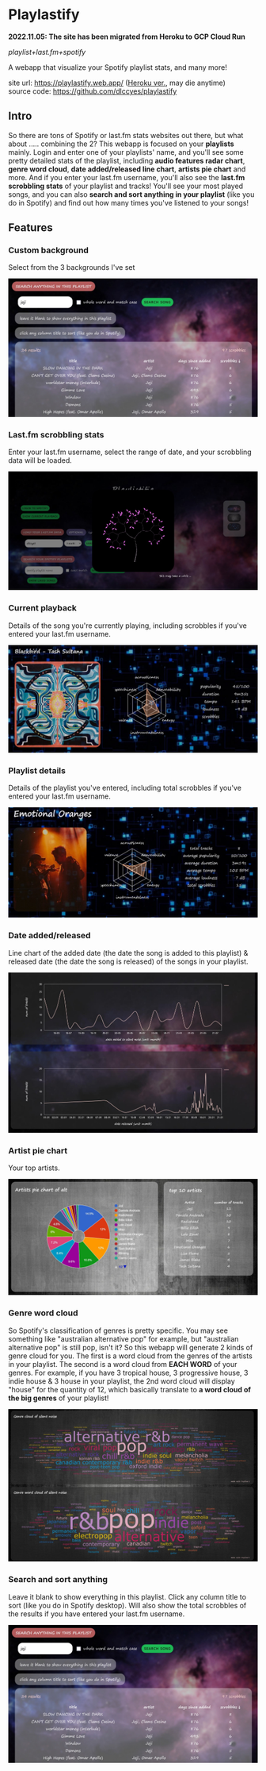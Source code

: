 # Playlastify

**2022.11.05: The site has been migrated from Heroku to GCP Cloud Run**

*playlist+last.fm+spotify*

A webapp that visualize your Spotify playlist stats, and many more!

site url: <https://playlastify.web.app/> ([Heroku ver.](https://playlastify.herokuapp.com), may die anytime)  
source code: <https://github.com/dlccyes/playlastify>

## Intro

So there are tons of Spotify or last.fm stats websites out there, but what about ..... combining the 2? This webapp is focused on your **playlists** mainly. Login and enter one of your playlists' name, and you'll see some pretty detailed stats of the playlist, including **audio features radar chart**, **genre word cloud**, **date added/released line chart**, **artists pie chart** and more. And if you enter your last.fm username, you'll also see the **last.fm scrobbling stats** of your playlist and tracks! You'll see your most played songs, and you can also **search and sort anything in your playlist** (like you do in Spotify) and find out how many times you've listened to your songs!

## Features

### Custom background

Select from the 3 backgrounds I've set

![](screenshots/readme-10.jpg)

### Last.fm scrobbling stats

Enter your last.fm username, select the range of date, and your scrobbling data will be loaded.

![](screenshots/readme-2.jpg)

### Current playback

Details of the song you're currently playing, including scrobbles if you've entered your last.fm username.

![](screenshots/readme-3.jpg)
<!-- ![](screenshots/readme-4.jpg) -->

### Playlist details

Details of the playlist you've entered, including total scrobbles if you've entered your last.fm username.

![](screenshots/readme-5.jpg)
<!-- ![](screenshots/readme-6.jpg) -->

### Date added/released

Line chart of the added date (the date the song is added to this playlist) & released date (the date the song is released) of the songs in your playlist.

![](screenshots/readme-7.jpg)

### Artist pie chart

Your top artists.

![](screenshots/readme-8.jpg)

### Genre word cloud

So Spotify's classification of genres is pretty specific. You may see something like "australian alternative pop" for example, but "australian alternative pop" is still pop, isn't it? So this webapp will generate 2 kinds of genre cloud for you. The first is a word cloud from the genres of the artists in your playlist. The second is a word cloud from **EACH WORD** of your genres. For example, if you have 3 tropical house, 3 progressive house, 3 indie house & 3 house in your playlist, the 2nd word cloud will display "house" for the quantity of 12, which basically translate to **a word cloud of the big genres** of your playlist!

![](screenshots/readme-9.jpg)

### Search and sort anything

Leave it blank to show everything in this playlist. Click any column title to sort (like you do in Spotify desktop). Will also show the total scrobbles of the results if you have entered your last.fm username.

![](screenshots/readme-10.jpg)
